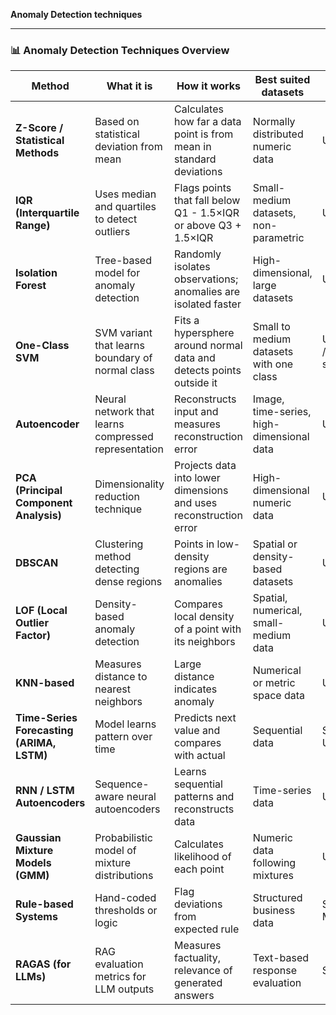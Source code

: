 **Anomaly Detection techniques** 

---

### 📊 Anomaly Detection Techniques Overview

| **Method** | **What it is** | **How it works** | **Best suited datasets** | **Type** | **Advantages** | **Disadvantages** | **Use Cases** |
|------------|----------------|------------------|---------------------------|----------|----------------|-------------------|----------------|
| **Z-Score / Statistical Methods** | Based on statistical deviation from mean | Calculates how far a data point is from mean in standard deviations | Normally distributed numeric data | Unsupervised | Easy to implement, interpretable | Assumes normal distribution | Fraud detection, sensor data |
| **IQR (Interquartile Range)** | Uses median and quartiles to detect outliers | Flags points that fall below Q1 - 1.5×IQR or above Q3 + 1.5×IQR | Small-medium datasets, non-parametric | Unsupervised | Robust to outliers, no normality assumption | Not suitable for high-dimensional data | Quality control, financial data |
| **Isolation Forest** | Tree-based model for anomaly detection | Randomly isolates observations; anomalies are isolated faster | High-dimensional, large datasets | Unsupervised | Fast, handles high-dimensional data | Not good with categorical features | Network intrusion detection, manufacturing anomalies |
| **One-Class SVM** | SVM variant that learns boundary of normal class | Fits a hypersphere around normal data and detects points outside it | Small to medium datasets with one class | Unsupervised / Semi-supervised | Effective with clear margins | Sensitive to parameter tuning | Industrial equipment monitoring |
| **Autoencoder** | Neural network that learns compressed representation | Reconstructs input and measures reconstruction error | Image, time-series, high-dimensional data | Unsupervised | Captures complex patterns | Requires a lot of training data | Credit card fraud, image anomaly |
| **PCA (Principal Component Analysis)** | Dimensionality reduction technique | Projects data into lower dimensions and uses reconstruction error | High-dimensional numeric data | Unsupervised | Simple, fast | Assumes linear relationships | Feature reduction, anomaly in system logs |
| **DBSCAN** | Clustering method detecting dense regions | Points in low-density regions are anomalies | Spatial or density-based datasets | Unsupervised | Detects arbitrary shape clusters | Hard to set parameters like ε | Geospatial anomaly, user behavior |
| **LOF (Local Outlier Factor)** | Density-based anomaly detection | Compares local density of a point with its neighbors | Spatial, numerical, small-medium data | Unsupervised | Good with local density variations | Sensitive to parameter setting | Network security, transaction outliers |
| **KNN-based** | Measures distance to nearest neighbors | Large distance indicates anomaly | Numerical or metric space data | Unsupervised | Easy to understand | Computationally expensive | Health monitoring, rare event detection |
| **Time-Series Forecasting (ARIMA, LSTM)** | Model learns pattern over time | Predicts next value and compares with actual | Sequential data | Supervised / Unsupervised | Captures temporal dynamics | Needs well-prepared time series | Energy usage, stock trends |
| **RNN / LSTM Autoencoders** | Sequence-aware neural autoencoders | Learns sequential patterns and reconstructs data | Time-series data | Unsupervised | Handles sequence dependence | Training complexity | IoT anomaly, power grid monitoring |
| **Gaussian Mixture Models (GMM)** | Probabilistic model of mixture distributions | Calculates likelihood of each point | Numeric data following mixtures | Unsupervised | Probabilistic interpretation | Assumes Gaussian | Financial fraud, customer behavior |
| **Rule-based Systems** | Hand-coded thresholds or logic | Flag deviations from expected rule | Structured business data | Supervised / Manual | Human interpretable | Not adaptable | Compliance checks, monitoring systems |
| **RAGAS (for LLMs)** | RAG evaluation metrics for LLM outputs | Measures factuality, relevance of generated answers | Text-based response evaluation | Supervised | Focused on LLM validation | Not general-purpose | LLM QA validation, hallucination detection |

